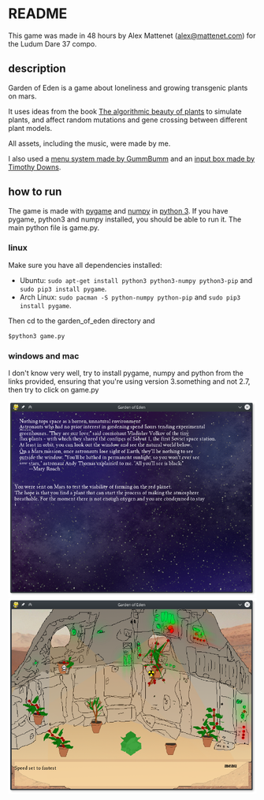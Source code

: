 # README
This game was made in 48 hours by Alex Mattenet (alex@mattenet.com)
for the Ludum Dare 37 compo.

## description
Garden of Eden is a game about loneliness and growing transgenic plants on mars.

It uses ideas from the book [The algorithmic beauty of plants](http://algorithmicbotany.org/papers/#abop) to simulate plants, and affect random mutations and gene crossing between different plant models.

All assets, including the music, were made by me.

I also used a [menu system made by GummBumm](http://code.google.com/p/simple-pygame-menu/) and an [input box made by Timothy Downs](http://www.pygame.org/pcr/inputbox/).

## how to run
The game is made with [pygame](http://www.pygame.org/hifi.html) and [numpy](http://www.numpy.org/) in [python 3](https://www.python.org/). If you have pygame, python3 and numpy installed, you should be able to run it. The main python file is game.py.

### linux
Make sure you have all dependencies installed:

- Ubuntu: `sudo apt-get install python3 python3-numpy python3-pip` and `sudo pip3 install pygame`.
- Arch Linux: `sudo pacman -S python-numpy python-pip` and `sudo pip3 install pygame`.

Then cd to the garden_of_eden directory and
```
$python3 game.py
```

### windows and mac
I don't know very well, try to install pygame, numpy and python from the links provided, ensuring that you're using version 3.something and not 2.7, then try to click on game.py

![screenshot 1](https://github.com/gadevoi/ludumdare37/blob/master/Screenshot_20161212_014217.png?raw=true)
![screenshot 2](https://github.com/gadevoi/ludumdare37/blob/master/Screenshot_20161212_014311.png?raw=true)

